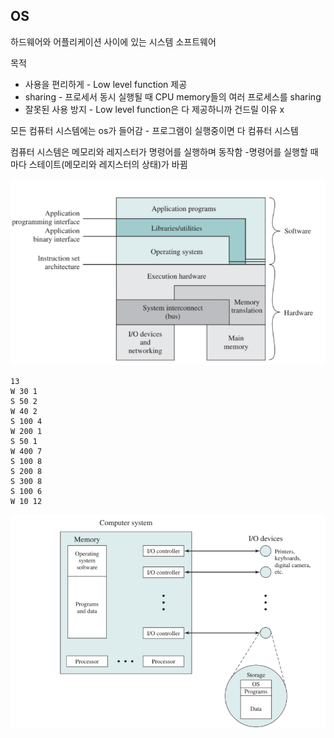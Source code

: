 ## OS

하드웨어와 어플리케이션 사이에 있는 시스템 소프트웨어

목적

- 사용을 편리하게 - Low level function 제공
- sharing - 프로세서 동시 실행될 때 CPU memory들의 여러 프로세스를 sharing
- 잘못된 사용 방지 - Low level function은 다 제공하니까 건드릴 이유 x

모든 컴퓨터 시스템에는 os가 들어감 - 프로그램이 실행중이면 다 컴퓨터 시스템 

컴퓨터 시스템은 메모리와 레지스터가 명령어를 실행하며 동작함  -명령어를 실행할 때 마다 스테이트(메모리와 레지스터의 상태)가 바뀜

 ![image-20220308085428687](OS.assets/image-20220308085428687.png)



```
13
W 30 1
S 50 2
W 40 2
S 100 4
W 200 1
S 50 1
W 400 7
S 100 8
S 200 8
S 300 8
S 100 6
W 10 12
```

![image-20220309235633856](OS.assets/image-20220309235633856.png)